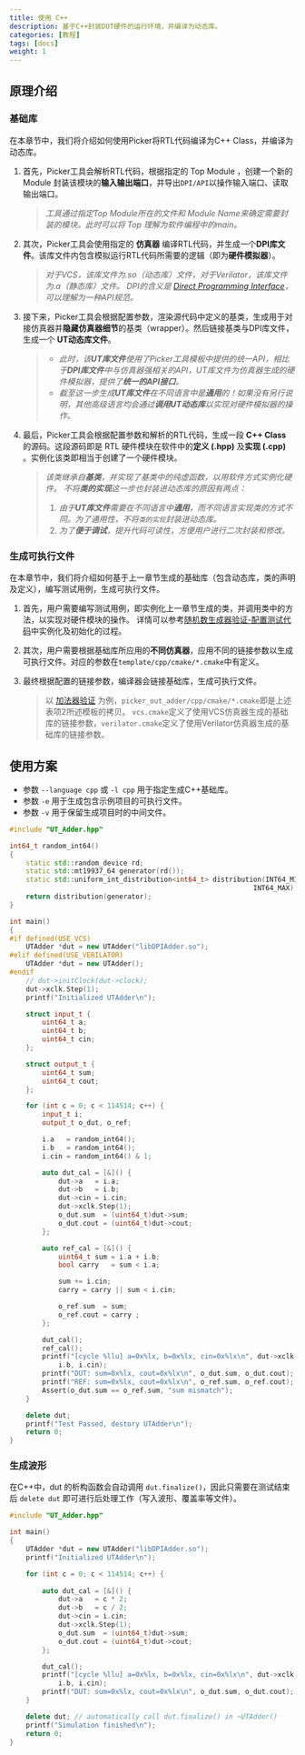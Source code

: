 ```yaml
---
title: 使用 C++
description: 基于C++封装DUT硬件的运行环境，并编译为动态库。
categories: [教程]
tags: [docs]
weight: 1
---
```


## 原理介绍

### 基础库

在本章节中，我们将介绍如何使用Picker将RTL代码编译为C++ Class，并编译为动态库。

1. 首先，Picker工具会解析RTL代码，根据指定的 Top Module ，创建一个新的 Module 封装该模块的**输入输出端口**，并导出`DPI/API`以操作输入端口、读取输出端口。
    > *工具通过指定Top Module所在的文件和 Module Name来确定需要封装的模块。此时可以将 Top 理解为软件编程中的main。*

2. 其次，Picker工具会使用指定的 **仿真器** 编译RTL代码，并生成一个**DPI库文件**。该库文件内包含模拟运行RTL代码所需要的逻辑（即为**硬件模拟器**）。
    > *对于VCS，该库文件为.so（动态库）文件，对于Verilator，该库文件为.a（静态库）文件。*
    > *DPI的含义是 [Direct Programming Interface](https://www.chipverify.com/systemverilog/systemverilog-dpi)，可以理解为一种API规范。*

3. 接下来，Picker工具会根据配置参数，渲染源代码中定义的基类，生成用于对接仿真器并**隐藏仿真器细节**的基类（wrapper）。然后链接基类与DPI库文件，生成一个 **UT动态库文件**。
    > - *此时，该**UT库文件**使用了Picker工具模板中提供的统一API，相比于**DPI库文件**中与仿真器强相关的API，UT库文件为仿真器生成的硬件模拟器，提供了**统一的API接口**。*
    > - *截至这一步生成**UT库文件**在不同语言中是**通用**的！如果没有另行说明，其他高级语言均会通过**调用UT动态库**以实现对硬件模拟器的操作。*

4. 最后，Picker工具会根据配置参数和解析的RTL代码，生成一段 **C++ Class** 的源码。这段源码即是 RTL 硬件模块在软件中的**定义 (.hpp)** 及**实现 (.cpp)** 。实例化该类即相当于创建了一个硬件模块。
    > *该类继承自**基类**，并实现了基类中的纯虚函数，以用软件方式实例化硬件。*
    > *不将**类的实现**这一步也封装进动态库的原因有两点：*
    >   1. *由于**UT库文件**需要在不同语言中**通用**，而不同语言实现类的方式不同。为了通用性，不将`类的实现`封装进动态库。*
    >   2. *为了**便于调试**，提升代码可读性，方便用户进行二次封装和修改。*

### 生成可执行文件

在本章节中，我们将介绍如何基于上一章节生成的基础库（包含动态库，类的声明及定义），编写测试用例，生成可执行文件。

1. 首先，用户需要编写测试用例，即实例化上一章节生成的类，并调用类中的方法，以实现对硬件模块的操作。
详情可以参考[随机数生成器验证-配置测试代码](docs/quick-start/examples/rmg/#配置测试代码)中实例化及初始化的过程。

2. 其次，用户需要根据基础库所应用的**不同仿真器**，应用不同的链接参数以生成可执行文件。对应的参数在`template/cpp/cmake/*.cmake`中有定义。

3. 最终根据配置的链接参数，编译器会链接基础库，生成可执行文件。

    > 以 [加法器验证](docs/quick-start/examples/adder/#将rtl构建为c-class) 为例，`picker_out_adder/cpp/cmake/*.cmake`即是上述表项2所述模板的拷贝。
    > `vcs.cmake`定义了使用VCS仿真器生成的基础库的链接参数，`verilator.cmake`定义了使用Verilator仿真器生成的基础库的链接参数。

## 使用方案

- 参数 `--language cpp` 或 `-l cpp` 用于指定生成C++基础库。
- 参数 `-e` 用于生成包含示例项目的可执行文件。
- 参数 `-v` 用于保留生成项目时的中间文件。

```cpp
#include "UT_Adder.hpp"

int64_t random_int64()
{
    static std::random_device rd;
    static std::mt19937_64 generator(rd());
    static std::uniform_int_distribution<int64_t> distribution(INT64_MIN,
                                                            INT64_MAX);
    return distribution(generator);
}

int main()
{
#if defined(USE_VCS)
    UTAdder *dut = new UTAdder("libDPIAdder.so");
#elif defined(USE_VERILATOR)
    UTAdder *dut = new UTAdder();
#endif
    // dut->initClock(dut->clock);
    dut->xclk.Step(1);
    printf("Initialized UTAdder\n");

    struct input_t {
        uint64_t a;
        uint64_t b;
        uint64_t cin;
    };

    struct output_t {
        uint64_t sum;
        uint64_t cout;
    };

    for (int c = 0; c < 114514; c++) {
        input_t i;
        output_t o_dut, o_ref;

        i.a   = random_int64();
        i.b   = random_int64();
        i.cin = random_int64() & 1;

        auto dut_cal = [&]() {
            dut->a   = i.a;
            dut->b   = i.b;
            dut->cin = i.cin;
            dut->xclk.Step(1);
            o_dut.sum  = (uint64_t)dut->sum;
            o_dut.cout = (uint64_t)dut->cout;
        };

        auto ref_cal = [&]() {
            uint64_t sum = i.a + i.b;
            bool carry   = sum < i.a;

            sum += i.cin;
            carry = carry || sum < i.cin;

            o_ref.sum  = sum;
            o_ref.cout = carry ;
        };

        dut_cal();
        ref_cal();
        printf("[cycle %llu] a=0x%lx, b=0x%lx, cin=0x%lx\n", dut->xclk.clk, i.a,
            i.b, i.cin);
        printf("DUT: sum=0x%lx, cout=0x%lx\n", o_dut.sum, o_dut.cout);
        printf("REF: sum=0x%lx, cout=0x%lx\n", o_ref.sum, o_ref.cout);
        Assert(o_dut.sum == o_ref.sum, "sum mismatch");
    }

    delete dut;
    printf("Test Passed, destory UTAdder\n");
    return 0;
}
```

### 生成波形

在C++中，dut 的析构函数会自动调用 `dut.finalize()`，因此只需要在测试结束后 `delete dut` 即可进行后处理工作（写入波形、覆盖率等文件）。

```cpp
#include "UT_Adder.hpp"

int main()
{
    UTAdder *dut = new UTAdder("libDPIAdder.so");
    printf("Initialized UTAdder\n");

    for (int c = 0; c < 114514; c++) {
    
        auto dut_cal = [&]() {
            dut->a   = c * 2;
            dut->b   = c / 2;
            dut->cin = i.cin;
            dut->xclk.Step(1);
            o_dut.sum  = (uint64_t)dut->sum;
            o_dut.cout = (uint64_t)dut->cout;
        };

        dut_cal();
        printf("[cycle %llu] a=0x%lx, b=0x%lx, cin=0x%lx\n", dut->xclk.clk, i.a,
            i.b, i.cin);
        printf("DUT: sum=0x%lx, cout=0x%lx\n", o_dut.sum, o_dut.cout);
    }

    delete dut; // automatically call dut.finalize() in ~UTAdder()
    printf("Simulation finished\n");
    return 0;
}
```
